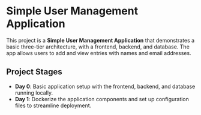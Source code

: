 # Simple User Management Application

This project is a **Simple User Management Application** that demonstrates a basic three-tier architecture, with a frontend, backend, and database. The app allows users to add and view entries with names and email addresses.

## Project Stages

- **Day 0**: Basic application setup with the frontend, backend, and database running locally.
- **Day 1**: Dockerize the application components and set up configuration files to streamline deployment.
